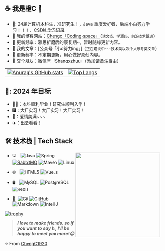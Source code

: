 ## ☕ 我是橙C 👋

- 🏫: 24届计算机本科生，准研究生！，Java 重度爱好者，后端小白努力学习！！！，[CSDN 学习记录](https://blog.csdn.net/m0_51808048)
- :cookie: 我的博客网站：[Chengc「Coding-space」](http://43.138.163.65/)（`读文档，学源码，前沿技术跟进`）
- :strawberry: 更新频率：雅思折磨后的康复期~，暂时随缘更新内容。
- :honey_pot: 我的文章：[公众号「小c努力ing」]（`正在建设中~~~技术类以及个人思考类文章`）
- :strawberry: 更新频率：不定期更新，用心做好原创内容。
- :tangerine: 交个朋友：微信号「Shangxzhuu」（添加请备注事由）

<table>
  <tr>
    <td>
      <!-- 左侧内容 -->
      <a href="https://github.com/anuraghazra/github-readme-stats">
        <img src="https://github-readme-stats.vercel.app/api?username=ChengC1920" alt="Anurag's GitHub stats">
      </a>
    </td>
    <td>
      <!-- 右侧 GitHub 统计信息卡片 -->
      <a href="https://github.com/anuraghazra/github-readme-stats">
        <img src="https://github-readme-stats.vercel.app/api/top-langs/?username=ChengC1920&layout=compact&exclude_repo=sumy7.github.io&title_color=ffffff&icon_color=bb2acf&text_color=daf7dc&bg_color=151515" alt="Top Langs">
      </a>
    </td>
  </tr>
</table>

## 🎯: 2024 年目标

- 👨‍🎓：本科顺利毕业！研究生顺利入学！
- 🎆：大厂实习！大厂实习！大厂实习！
- 💌：爱情美满~~~
- ✈️：出去看看！

## 🛠 技术栈 | Tech Stack

<a href="https://chodocs.cn/"><img src="https://media.giphy.com/media/SWoSkN6DxTszqIKEqv/giphy.gif" align="right" height="275" /></a>

- 💻 &#160; ![Java](https://img.shields.io/badge/-Java-333333?style=flat&logo=Java&logoColor=007396)
![Spring](http://img.shields.io/badge/-Spring-6DB33F?style=flat-square&logo=spring&logoColor=ffffff)
[![RabbitMQ](https://img.shields.io/badge/-RabbitMQ-black?style=flat-square&logo=rabbitmq&link=https://github.com/LuizCarlosAbbott/)](https://github.com/LuizCarlosAbbott/)
![Maven](http://img.shields.io/badge/-Maven-1565c0?style=flat-square&logo=apache-maven)
![Linux](https://img.shields.io/badge/-Linux-333333?style=flat&logo=Linux&logoColor=FCC624)

- 🌐 &#160; ![HTML5](https://img.shields.io/badge/-HTML5-333333?style=flat&logo=HTML5)
![Vue.js](https://img.shields.io/badge/-VueJS-333333?style=flat&logo=Vue.js)

- 🛢 &#160; ![MySQL](https://img.shields.io/badge/-MySQL-333333?style=flat&logo=mysql)
![PostgreSQL](https://img.shields.io/badge/-PostgreSQL-000000?style=flat&logo=postgresql)
![Redis](https://img.shields.io/badge/-Redis-DC382D?style=flat-square&logo=redis&logoColor=ffffff)

- 🔧 &#160;![Git](https://img.shields.io/badge/-Git-333333?style=flat&logo=git)
![GitHub](https://img.shields.io/badge/-GitHub-333333?style=flat&logo=github)
![Markdown](https://img.shields.io/badge/-Markdown-333333?style=flat&logo=markdown)
![IntellIJ](https://img.shields.io/badge/-IntellIJ%20IDEA-000000?style=flat&logo=intellij%20idea)

[![trophy](https://github-profile-trophy.vercel.app/?username=ChengC1920&theme=onedark)](https://github.com/ryo-ma/github-profile-trophy)

> ***I love to make friends. so if you want to say hi, I'll be happy to meet you more!😊***

⭐️ From [ChengC1920](https://github.com/ChengC1920)
